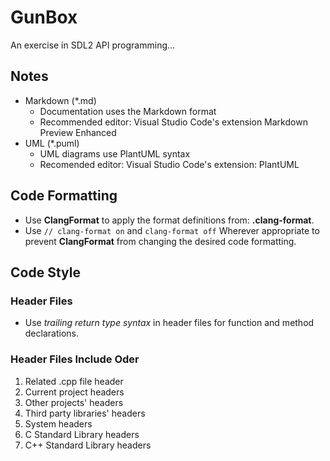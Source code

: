 # GunBox

An exercise in SDL2 API programming...

## Notes
* Markdown (*.md)
  * Documentation uses the Markdown format
  * Recommended editor: Visual Studio Code's extension Markdown Preview Enhanced
* UML (*.puml)
  * UML diagrams use PlantUML syntax
  * Recomended editor: Visual Studio Code's extension: PlantUML
  
## Code Formatting
- Use **ClangFormat** to apply the format definitions from: **.clang-format**.
- Use `// clang-format on` and `clang-format off` Wherever appropriate to
prevent **ClangFormat** from changing the desired code formatting.

## Code Style

### Header Files

* Use *trailing return type syntax* in header files for function and method 
declarations.

### Header Files Include Oder

1. Related .cpp file header
2. Current project headers
3. Other projects' headers
4. Third party libraries' headers
5. System headers
6. C Standard Library headers
7. C++ Standard Library headers
